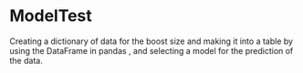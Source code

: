 # ModelTest
Creating a dictionary of data for the boost size and making it into a table by using the DataFrame in pandas , and selecting a model for the prediction of the data.
